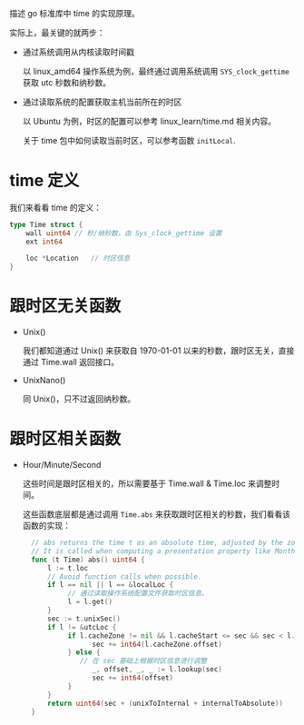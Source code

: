 描述 go 标准库中 time 的实现原理。

实际上，最关键的就两步：

- 通过系统调用从内核读取时间戳
  
  以 linux_amd64 操作系统为例，最终通过调用系统调用 `SYS_clock_gettime` 获取 utc 秒数和纳秒数。
  
- 通过读取系统的配置获取主机当前所在的时区

    以 Ubuntu 为例，时区的配置可以参考 linux_learn/time.md 相关内容。
    
    关于 time 包中如何读取当前时区，可以参考函数 `initLocal`.
  
# time 定义
我们来看看 time 的定义：
```go
type Time struct {
	wall uint64 // 秒/纳秒数，由 Sys_clock_gettime 设置
	ext int64
	
	loc *Location   // 时区信息
}
```

# 跟时区无关函数

- Unix()

  我们都知道通过 Unix() 来获取自 1970-01-01 以来的秒数，跟时区无关，直接通过 Time.wall 返回接口。

- UnixNano()

  同 Unix()，只不过返回纳秒数。

# 跟时区相关函数

- Hour/Minute/Second

  这些时间是跟时区相关的，所以需要基于 Time.wall & Time.loc 来调整时间。
  
  这些函数底层都是通过调用 `Time.abs` 来获取跟时区相关的秒数，我们看看该函数的实现：
  ```go
	// abs returns the time t as an absolute time, adjusted by the zone offset.
	// It is called when computing a presentation property like Month or Hour.
	func (t Time) abs() uint64 {
		l := t.loc
		// Avoid function calls when possible.
		if l == nil || l == &localLoc {
			 // 通过读取操作系统配置文件获取时区信息。
			 l = l.get()
		}
		sec := t.unixSec()
		if l != &utcLoc {
			 if l.cacheZone != nil && l.cacheStart <= sec && sec < l.cacheEnd {
				   sec += int64(l.cacheZone.offset)
			 } else {
				// 在 sec 基础上根据时区信息进行调整
				   _, offset, _, _ := l.lookup(sec)
				   sec += int64(offset)
			 }
		}
		return uint64(sec + (unixToInternal + internalToAbsolute))
	}
  ```
